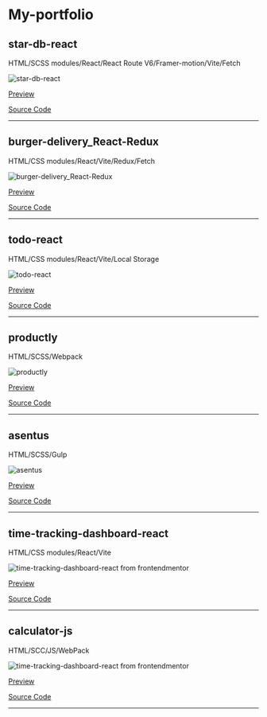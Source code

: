 # My-portfolio

## star-db-react

HTML/SCSS modules/React/React Route V6/Framer-motion/Vite/Fetch

![star-db-react](https://i.imgur.com/QOTveRC.png)

[Preview](https://loontek.github.io/star-db-react/)

[Source Code](https://github.com/Loontek/star-db-react/tree/dev)

---

## burger-delivery_React-Redux

HTML/CSS modules/React/Vite/Redux/Fetch

![burger-delivery_React-Redux](https://i.imgur.com/RO5aiWZ.png)

[Preview](https://loontek.github.io/burger-delivery_React-Redux/)

[Source Code](https://github.com/Loontek/burger-delivery_React-Redux/tree/dev)

---

## todo-react

HTML/CSS modules/React/Vite/Local Storage

![todo-react](https://i.imgur.com/YpQcJTr.png)

[Preview](https://loontek.github.io/todo-react/)

[Source Code](https://github.com/Loontek/todo-react/tree/dev)

---

## productly

HTML/SCSS/Webpack

![productly](https://i.imgur.com/oXCWnBu.png)

[Preview](https://loontek.github.io/productly/)

[Source Code](https://github.com/Loontek/productly/tree/dev)

---

## asentus

HTML/SCSS/Gulp

![asentus](https://i.imgur.com/dSv6c7U.png)

[Preview](https://loontek.github.io/asentus/)

[Source Code](https://github.com/Loontek/asentus/tree/dev)

---

## time-tracking-dashboard-react

HTML/CSS modules/React/Vite

![time-tracking-dashboard-react from frontendmentor](https://res.cloudinary.com/dz209s6jk/image/upload/f_auto,q_auto,w_700/Challenges/dgmrkrfyzvyzwuwl7vac.jpg)

[Preview](https://loontek.github.io/time-tracking-dashboard-react/)

[Source Code](https://github.com/Loontek/time-tracking-dashboard-react/tree/dev)

---

## calculator-js

HTML/SCC/JS/WebPack

![time-tracking-dashboard-react from frontendmentor](https://i.imgur.com/rmumowI.png)

[Preview](https://loontek.github.io/My-Projects/calculator-js/index.html)

[Source Code](https://github.com/Loontek/calculator-js/tree/calculator-js)

---
